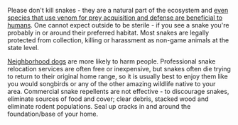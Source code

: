 Please don't kill snakes - they are a natural part of the ecosystem and [even species that use venom for prey acquisition and defense are beneficial to humans](https://web.archive.org/web/20180802190346/https://umdrightnow.umd.edu/news/timber-rattlesnakes-vs-lyme-disease). One cannot expect outside to be sterile - if you see a snake you're probably in or around their preferred habitat. Most snakes are legally protected from collection, killing or harassment as non-game animals at the state level.

[Neighborhood dogs](http://livingalongsidewildlife.com/?p=3141) are more likely to harm people. Professional snake relocation services are often free or inexpensive, but snakes often die trying to return to their original home range, so it is usually best to enjoy them like you would songbirds or any of the other amazing wildlife native to your area. Commercial snake repellents are not effective - to discourage snakes, eliminate sources of food and cover; clear debris, stacked wood and eliminate rodent populations. Seal up cracks in and around the foundation/base of your home.